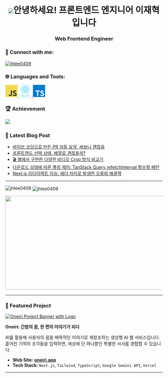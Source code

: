 <h1 align="center"><a href="https://www.gautamkrishnar.com/"><img src="https://media.giphy.com/media/hvRJCLFzcasrR4ia7z/giphy.gif" width="5%"></a>안녕하세요! 프론트엔드 엔지니어 이재혁 입니다 </h1>
<h3 align="center">Web Frontend Engineer</h3>

<h3 align="left">🤝 Connect with me:</h3>
<p align="left">
<a href="https://linkedin.com/in/jhlee0409" target="blank"><img align="center" src="https://raw.githubusercontent.com/rahuldkjain/github-profile-readme-generator/master/src/images/icons/Social/linked-in-alt.svg" alt="jhlee0409" height="30" width="40" /></a>
</p>

<h3 align="left">🌐 Languages and Tools:</h3>
<p align="left"> <a href="https://developer.mozilla.org/en-US/docs/Web/JavaScript" target="_blank" rel="noreferrer"> <img src="https://raw.githubusercontent.com/devicons/devicon/master/icons/javascript/javascript-original.svg" alt="javascript" width="40" height="40"/> </a> <a href="https://reactjs.org/" target="_blank" rel="noreferrer"> <img src="https://raw.githubusercontent.com/devicons/devicon/master/icons/react/react-original-wordmark.svg" alt="react" width="40" height="40"/> </a> <a href="https://www.typescriptlang.org/" target="_blank" rel="noreferrer"> <img src="https://raw.githubusercontent.com/devicons/devicon/master/icons/typescript/typescript-original.svg" alt="typescript" width="40" height="40"/> </a> </p>

<h3 align="left"> 🏆 Achievement </h3>

<div>
  <a href="https://hhpluscertificateofcompletion.oopy.io/">
  <img src="https://static.spartacodingclub.kr/hanghae99/plus/completion/badge_black.svg" />
</a>
</div>

<h3 align="left">📕 Latest Blog Post</h3>

<!-- BLOG-POST-LIST:START -->
- [바이브 코딩으로 만든 PR 자동 요약, 써보니 괜찮음](https://www.devunpacker.com/blog/pr-auto-summary-claude-ai)
- [프론트엔드 선택 상태, 배열로 괜찮을까?](https://www.devunpacker.com/blog/frontend-selection-state-array-vs-set-map)
- [🎬 웹에서 구현한 다양한 비디오 Crop 방식 비교기](https://www.devunpacker.com/blog/react-compare-video-crop-methods)
- [다운로드 상태에 따른 폴링 제어: TanStack Query refetchInterval 함수형 패턴](https://www.devunpacker.com/blog/tanstack-query-refetchinterval-polling-control)
- [Next.js 리다이렉트 이슈: 헤더 차이로 발생한 오류와 해결책](https://www.devunpacker.com/blog/nextjs-solving-redirect-header-issues)
<!-- BLOG-POST-LIST:END -->

---

<p><img align="left" src="https://github-readme-stats.vercel.app/api/top-langs?username=jhlee0409&show_icons=true&locale=en&layout=compact" alt="jhlee0409" /></p>

<p>&nbsp;<img align="center" src="https://github-readme-stats.vercel.app/api?username=jhlee0409&show_icons=true&locale=en" alt="jhlee0409" /></p>

<p><a href="https://github.com/devxb/gitanimals">
<img
  src="https://render.gitanimals.org/farms/jhlee0409"
  width="600"
  height="300"
/>
</a></p>

---

<h3 align="left">📌 Featured Project</h3>

<a href="https://www.oneiri.app" target="_blank"><img src="https://www.oneiri.app/oneiri_logo.png" alt="Oneiri Project Banner with Logo" width="8%"/></a>

**Oneiri: 간밤의 꿈, 한 편의 이야기가 되다**

AI를 활용해 사용자의 꿈을 매력적인 이야기로 재창조하는 생성형 AI 웹 서비스입니다. 흩어진 기억의 조각들을 입력하면, 세상에 단 하나뿐인 특별한 서사를 경험할 수 있습니다. 

*   **Web Site:** **[oneiri.app](https://www.oneiri.app)**
*   **Tech Stack:** `Next.js`, `Tailwind`, `TypeScript`, `Google Gemini API`, `Vercel`
---




